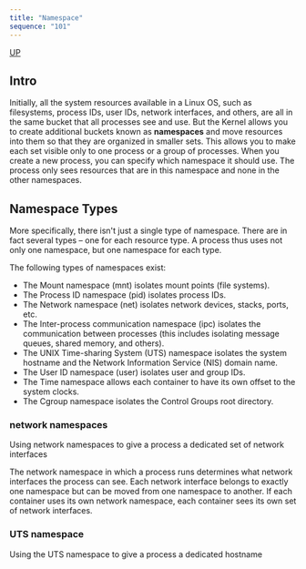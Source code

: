 ```yaml
---
title: "Namespace"
sequence: "101"
---
```


[UP](/linux.html)


## Intro

Initially, all the system resources available in a Linux OS,
such as filesystems, process IDs, user IDs, network interfaces, and others,
are all in the same bucket that all processes see and use.
But the Kernel allows you to create additional buckets known as **namespaces** and
move resources into them so that they are organized in smaller sets.
This allows you to make each set visible only to one process or a group of processes.
When you create a new process, you can specify which namespace it should use.
The process only sees resources that are in this namespace and none in the other namespaces.

## Namespace Types

More specifically, there isn't just a single type of namespace.
There are in fact several types – one for each resource type.
A process thus uses not only one namespace, but one namespace for each type.

The following types of namespaces exist:

- The Mount namespace (mnt) isolates mount points (file systems).
- The Process ID namespace (pid) isolates process IDs.
- The Network namespace (net) isolates network devices, stacks, ports, etc.
- The Inter-process communication namespace (ipc) isolates the communication between processes
  (this includes isolating message queues, shared memory, and others).
- The UNIX Time-sharing System (UTS) namespace isolates
  the system hostname and the Network Information Service (NIS) domain name.
- The User ID namespace (user) isolates user and group IDs.
- The Time namespace allows each container to have its own offset to the system clocks.
- The Cgroup namespace isolates the Control Groups root directory.

### network namespaces

Using network namespaces to give a process a dedicated set of network interfaces

The network namespace in which a process runs determines what network interfaces the process can see.
Each network interface belongs to exactly one namespace
but can be moved from one namespace to another.
If each container uses its own network namespace,
each container sees its own set of network interfaces.

### UTS namespace

Using the UTS namespace to give a process a dedicated hostname
